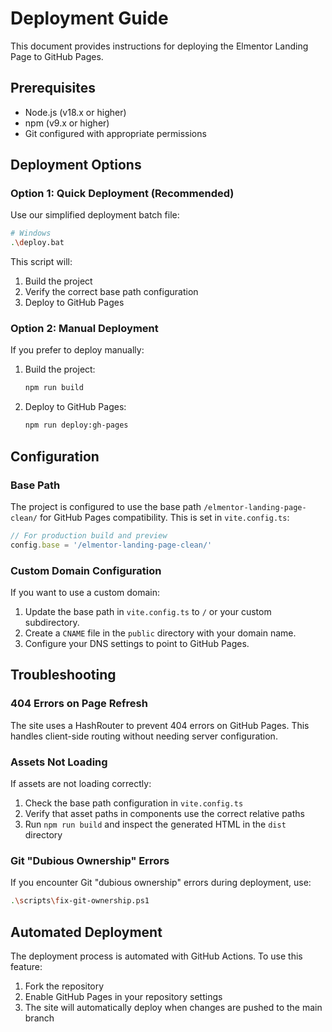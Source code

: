# Deployment Guide

This document provides instructions for deploying the Elmentor Landing Page to GitHub Pages.

## Prerequisites

- Node.js (v18.x or higher)
- npm (v9.x or higher)
- Git configured with appropriate permissions

## Deployment Options

### Option 1: Quick Deployment (Recommended)

Use our simplified deployment batch file:

```bash
# Windows
.\deploy.bat
```

This script will:
1. Build the project
2. Verify the correct base path configuration
3. Deploy to GitHub Pages

### Option 2: Manual Deployment

If you prefer to deploy manually:

1. Build the project:
   ```bash
   npm run build
   ```

2. Deploy to GitHub Pages:
   ```bash
   npm run deploy:gh-pages
   ```

## Configuration

### Base Path

The project is configured to use the base path `/elmentor-landing-page-clean/` for GitHub Pages compatibility. This is set in `vite.config.ts`:

```typescript
// For production build and preview
config.base = '/elmentor-landing-page-clean/'
```

### Custom Domain Configuration

If you want to use a custom domain:

1. Update the base path in `vite.config.ts` to `/` or your custom subdirectory.
2. Create a `CNAME` file in the `public` directory with your domain name.
3. Configure your DNS settings to point to GitHub Pages.

## Troubleshooting

### 404 Errors on Page Refresh

The site uses a HashRouter to prevent 404 errors on GitHub Pages. This handles client-side routing without needing server configuration.

### Assets Not Loading

If assets are not loading correctly:
1. Check the base path configuration in `vite.config.ts`
2. Verify that asset paths in components use the correct relative paths
3. Run `npm run build` and inspect the generated HTML in the `dist` directory

### Git "Dubious Ownership" Errors

If you encounter Git "dubious ownership" errors during deployment, use:

```bash
.\scripts\fix-git-ownership.ps1
```

## Automated Deployment

The deployment process is automated with GitHub Actions. To use this feature:

1. Fork the repository
2. Enable GitHub Pages in your repository settings
3. The site will automatically deploy when changes are pushed to the main branch
